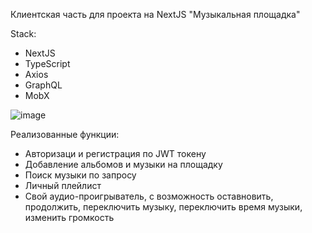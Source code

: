 Клиентская часть для проекта на NextJS "Музыкальная площадка"

Stack:
- NextJS
- TypeScript
- Axios
- GraphQL
- MobX


![image](https://user-images.githubusercontent.com/118563722/223209171-bf2e1e65-8021-4d12-955c-e0061c140372.png)

Реализованные функции:
- Авторизаци и регистрация по JWT токену
- Добавление альбомов и музыки на площадку
- Поиск музыки по запросу
- Личный плейлист
- Свой аудио-проигрыватель, с возможность оставновить, продолжить, переключить музыку, переключить время музыки, изменить громкость
